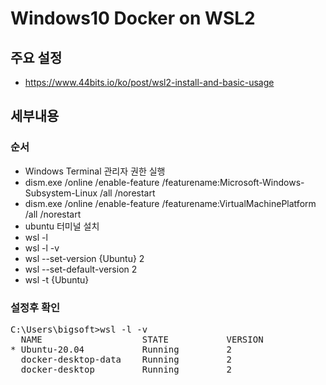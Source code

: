 # Windows10 Docker on WSL2
## 주요 설정
- https://www.44bits.io/ko/post/wsl2-install-and-basic-usage
## 세부내용
### 순서
- Windows Terminal 관리자 권한 실행
- dism.exe /online /enable-feature /featurename:Microsoft-Windows-Subsystem-Linux /all /norestart
- dism.exe /online /enable-feature /featurename:VirtualMachinePlatform /all /norestart
- ubuntu 터미널 설치
- wsl -l
- wsl -l -v
- wsl --set-version {Ubuntu} 2
- wsl --set-default-version 2
- wsl -t {Ubuntu}

### 설정후 확인
<pre>
C:\Users\bigsoft>wsl -l -v
  NAME                   STATE           VERSION
* Ubuntu-20.04           Running         2
  docker-desktop-data    Running         2
  docker-desktop         Running         2
</pre>
